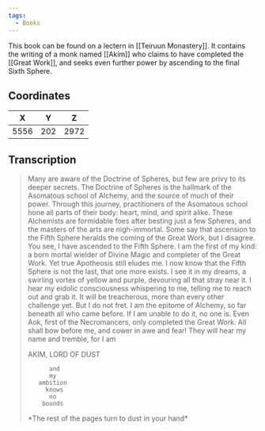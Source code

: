 ```yaml
---
tags:
  - Books
---
```


This book can be found on a lectern in [[Teiruun Monastery]]. It contains the writing of a monk named [[Akim]] who claims to have completed the [[Great Work]], and seeks even further power by ascending to the final Sixth Sphere.

## Coordinates
| **X** | **Y** | **Z** |
| :---: | :---: | :---: |
| 5556  |  202  | 2972  |

## Transcription
> Many are aware of the Doctrine of Spheres, but few are privy to its deeper secrets. The Doctrine of Spheres is the hallmark of the Asomatous school of Alchemy, and the source of much of their power. Through this journey, practitioners of the Asomatous school hone all parts of their body: heart, mind, and spirit alike. These Alchemists are formidable foes after besting just a few Spheres, and the masters of the arts are nigh-immortal. Some say that ascension to the Fifth Sphere heralds the coming of the Great Work, but I disagree. You see, I have ascended to the Fifth Sphere. I am the first of my kind: a born mortal wielder of Divine Magic and completer of the Great Work. Yet true Apotheosis still eludes me. I now know that the Fifth Sphere is not the last, that one more exists. I see it in my dreams, a swirling vortex of yellow and purple, devouring all that stray near it. I hear my eidolic consciousness whispering to me, telling me to reach out and grab it. It will be treacherous, more than every other challenge yet. But I do not fret. I am the epitome of Alchemy, so far beneath all who came before. If I am unable to do it, no one is. Even Aok, first of the Necromancers, only completed the Great Work. All shall bow before me, and cower in awe and fear! They will hear my name and tremble, for I am
>
> AKIM, LORD OF DUST
>
>           and
>           my
>        ambition
>          knows
>           no
>         bounds
>
> \*The rest of the pages turn to dust in your hand*

